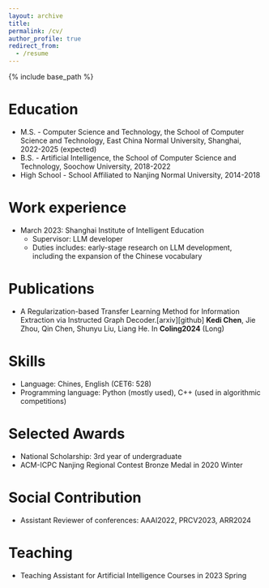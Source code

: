 ```yaml
---
layout: archive
title: 
permalink: /cv/
author_profile: true
redirect_from:
  - /resume
---
```


{% include base_path %}

Education
======
* M.S. - Computer Science and Technology, the School of Computer Science and Technology, East China Normal University, Shanghai, 2022-2025 (expected)
* B.S. - Artificial Intelligence, the School of Computer Science and Technology, Soochow University, 2018-2022
* High School - School Affiliated to Nanjing Normal University, 2014-2018

Work experience
======
* March 2023: Shanghai Institute of Intelligent Education
  * Supervisor: LLM developer
  * Duties includes: early-stage research on LLM development, including the expansion of the Chinese vocabulary

Publications
======
* A Regularization-based Transfer Learning Method for Information Extraction via Instructed Graph Decoder.[arxiv][github]
  **Kedi Chen**, Jie Zhou, Qin Chen, Shunyu Liu, Liang He. In **Coling2024** (Long) 
  
Skills
======
* Language: Chines, English (CET6: 528)
* Programming language: Python (mostly used), C++ (used in algorithmic competitions)
  
Selected Awards
======
* National Scholarship: 3rd year of undergraduate
* ACM-ICPC Nanjing Regional Contest Bronze Medal in 2020 Winter

Social Contribution
=====
* Assistant Reviewer of conferences: AAAI2022, PRCV2023, ARR2024

Teaching
======
* Teaching Assistant for Artificial Intelligence Courses in 2023 Spring
